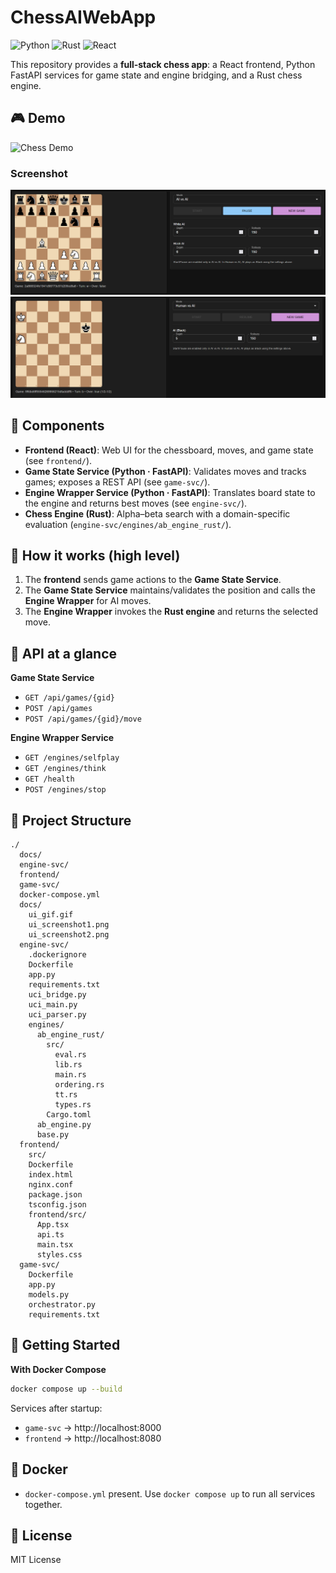 # ChessAIWebApp

![Python](https://img.shields.io/badge/Python-3.10%2B-informational)  ![Rust](https://img.shields.io/badge/Rust-stable-informational)  ![React](https://img.shields.io/badge/React-frontend-informational)

This repository provides a **full‑stack chess app**: a React frontend, Python FastAPI services for game state and engine bridging, and a Rust chess engine.

## 🎮 Demo
![Chess Demo](docs/ui_gif.gif)

### Screenshot
![Chess UI Screenshot](docs/ui_screenshot1.png)
![Chess UI Screenshot](docs/ui_screenshot2.png)

## 🧩 Components
- **Frontend (React)**: Web UI for the chessboard, moves, and game state (see `frontend/`).
- **Game State Service (Python · FastAPI)**: Validates moves and tracks games; exposes a REST API (see `game-svc/`).
- **Engine Wrapper Service (Python · FastAPI)**: Translates board state to the engine and returns best moves (see `engine-svc/`).
- **Chess Engine (Rust)**: Alpha–beta search with a domain-specific evaluation (`engine-svc/engines/ab_engine_rust/`).

## 🧠 How it works (high level)
1. The **frontend** sends game actions to the **Game State Service**.
2. The **Game State Service** maintains/validates the position and calls the **Engine Wrapper** for AI moves.
3. The **Engine Wrapper** invokes the **Rust engine** and returns the selected move.

## 🧭 API at a glance
**Game State Service**
- `GET /api/games/{gid}`
- `POST /api/games`
- `POST /api/games/{gid}/move`

**Engine Wrapper Service**
- `GET /engines/selfplay`
- `GET /engines/think`
- `GET /health`
- `POST /engines/stop`

## 📂 Project Structure
```
./
  docs/
  engine-svc/
  frontend/
  game-svc/
  docker-compose.yml
  docs/
    ui_gif.gif
    ui_screenshot1.png
    ui_screenshot2.png
  engine-svc/
    .dockerignore
    Dockerfile
    app.py
    requirements.txt
    uci_bridge.py
    uci_main.py
    uci_parser.py
    engines/
      ab_engine_rust/
        src/
          eval.rs
          lib.rs
          main.rs
          ordering.rs
          tt.rs
          types.rs
        Cargo.toml
      ab_engine.py
      base.py
  frontend/
    src/
    Dockerfile
    index.html
    nginx.conf
    package.json
    tsconfig.json
    frontend/src/
      App.tsx
      api.ts
      main.tsx
      styles.css
  game-svc/
    Dockerfile
    app.py
    models.py
    orchestrator.py
    requirements.txt
```

## 🚀 Getting Started

**With Docker Compose**
```bash
docker compose up --build
```
Services after startup:
- `game-svc` → http://localhost:8000
- `frontend` → http://localhost:8080


## 🐳 Docker
- `docker-compose.yml` present. Use `docker compose up` to run all services together.

## 📄 License
MIT License
